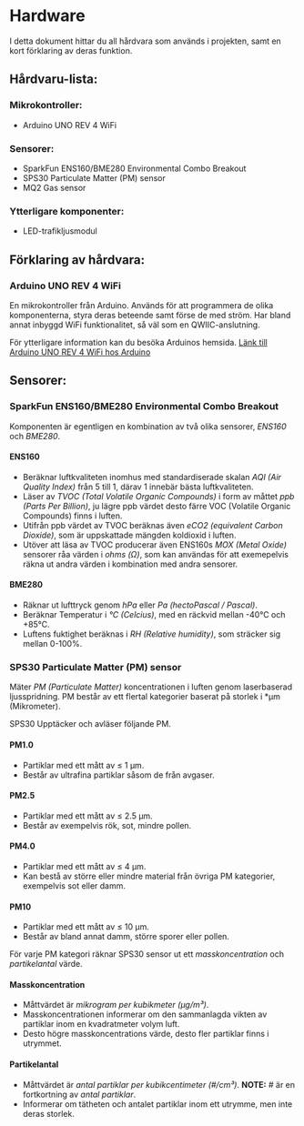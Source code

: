 # Hardware

I detta dokument hittar du all hårdvara som används i projekten, samt en kort förklaring av deras funktion.

## Hårdvaru-lista:

### Mikrokontroller:
* Arduino UNO REV 4 WiFi

### Sensorer:
* SparkFun ENS160/BME280 Environmental Combo Breakout
* SPS30 Particulate Matter (PM) sensor
* MQ2 Gas sensor

### Ytterligare komponenter:
* LED-trafikljusmodul 


## Förklaring av hårdvara:

### Arduino UNO REV 4 WiFi
En mikrokontroller från Arduino. Används för att programmera de olika komponenterna, styra deras beteende samt förse de med ström. Har bland annat inbyggd WiFi funktionalitet, så väl som en QWIIC-anslutning.

För ytterligare information kan du besöka Arduinos hemsida. [Länk till Arduino UNO REV 4 WiFi hos Arduino](https://docs.arduino.cc/hardware/uno-r4-wifi/)

## Sensorer:

### SparkFun ENS160/BME280 Environmental Combo Breakout
Komponenten är egentligen en kombination av två olika sensorer, *ENS160* och *BME280*.

#### ENS160
* Beräknar luftkvaliteten inomhus med standardiserade skalan *AQI (Air Quality Index)* från 5 till 1, därav 1 innebär bästa luftkvaliteten.
* Läser av *TVOC (Total Volatile Organic Compounds)* i form av måttet *ppb (Parts Per Billion)*, ju lägre ppb värdet desto färre VOC (Volatile Organic Compounds) finns i luften. 
* Utifrån ppb värdet av TVOC beräknas även *eCO2 (equivalent Carbon Dioxide)*, som är uppskattade mängden koldioxid i luften.
* Utöver att läsa av TVOC producerar även ENS160s *MOX (Metal Oxide)* sensorer råa värden i *ohms (Ω)*, som kan användas för att exemepelvis räkna ut andra värden i kombination med andra sensorer.

#### BME280
* Räknar ut lufttryck genom *hPa* eller *Pa (hectoPascal / Pascal)*.
* Beräknar Temperatur i *°C (Celcius)*, med en räckvid mellan -40°C och +85°C.
* Luftens fuktighet beräknas i *RH (Relative humidity)*, som sträcker sig mellan 0-100%.

### SPS30 Particulate Matter (PM) sensor
Mäter *PM (Particulate Matter)* koncentrationen i luften genom laserbaserad ljusspridning.
PM består av ett flertal kategorier baserat på storlek i *µm (Mikrometer). 

SPS30 Upptäcker och avläser följande PM.
#### PM1.0
* Partiklar med ett mått av ≤ 1 µm.
* Består av ultrafina partiklar såsom de från avgaser.

#### PM2.5 
* Partiklar med ett mått av ≤ 2.5 µm.
* Består av exempelvis rök, sot, mindre pollen.

#### PM4.0
* Partiklar med ett mått av ≤ 4 µm.
* Kan bestå av större eller mindre material från övriga PM kategorier, exempelvis sot eller damm.

#### PM10
* Partiklar med ett mått av ≤ 10 µm.
* Består av bland annat damm, större sporer eller pollen.

För varje PM kategori räknar SPS30 sensor ut ett *masskoncentration* och *partikelantal* värde.

#### Masskoncentration
* Måttvärdet är *mikrogram per kubikmeter (µg/m³)*.
* Masskoncentrationen informerar om den sammanlagda vikten av partiklar inom en kvadratmeter volym luft. 
* Desto högre masskoncentrations värde, desto fler partiklar finns i utrymmet. 

#### Partikelantal 
* Måttvärdet är *antal partiklar per kubikcentimeter (#/cm³)*. **NOTE:** # är en fortkortning av *antal partiklar*.   
* Informerar om tätheten och antalet partiklar inom ett utrymme, men inte deras storlek.

